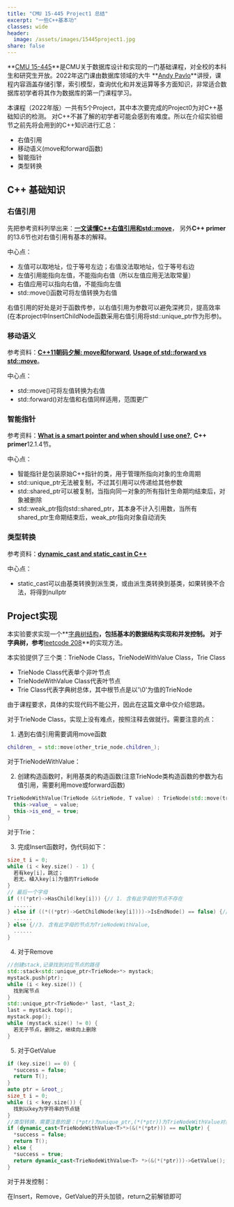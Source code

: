 ```yaml
---
title: "CMU 15-445 Project1 总结"  
excerpt: "一些C++基本功"
classes: wide
header:
  image: /assets/images/15445project1.jpg
share: false
---
```

**[CMU 15-445](https://15445.courses.cs.cmu.edu/fall2022/)**是CMU关于数据库设计和实现的一门基础课程，对全校的本科生和研究生开放。2022年这门课由数据库领域的大牛 **[Andy Pavlo](http://www.cs.cmu.edu/~pavlo/)**讲授，课程内容涵盖存储引擎，索引模型，查询优化和并发运算等多方面知识，非常适合数据库初学者将其作为数据库的第一门课程学习。

本课程（2022年版）一共有5个Project，其中本次要完成的Project0为对C++基础知识的检测。
对C++不甚了解的初学者可能会感到有难度。所以在介绍实验细节之前先将会用到的C++知识进行汇总：

  * 右值引用
  * 移动语义(move和forward函数)
  * 智能指针
  * 类型转换

## C++ 基础知识

### 右值引用
先把参考资料列举出来：**[一文读懂C++右值引用和std::move](https://zhuanlan.zhihu.com/p/335994370)**， 另外**C++ primer**的13.6节也对右值引用有基本的解释。

中心点：

  * 左值可以取地址，位于等号左边；右值没法取地址，位于等号右边
  * 左值引用能指向左值，不能指向右值（所以左值应用无法取常量）
  * 右值应用可以指向右值，不能指向左值
  * std::move()函数可将左值转换为右值

右值引用的好处是对于函数传参，以右值引用为参数可以避免深拷贝，提高效率(在本project中InsertChildNode函数采用右值引用将std::unique_ptr作为形参)。

### 移动语义
参考资料：**[C++11朝码夕解: move和forward](https://zhuanlan.zhihu.com/p/55856487)**, **[Usage of std::forward vs std::move](https://stackoverflow.com/questions/28828159/usage-of-stdforward-vs-stdmove)**。

中心点：

  * std::move()可将左值转换为右值
  * std::forward()对左值和右值同样适用，范围更广

### 智能指针
参考资料：**[What is a smart pointer and when should I use one?](https://stackoverflow.com/questions/106508/what-is-a-smart-pointer-and-when-should-i-use-one)**, **C++ primer**12.1.4节。

中心点：

  * 智能指针是包装原始C++指针的类，用于管理所指向对象的生命周期
  * std::unique_ptr无法被复制，不过其引用可以传递给其他参数
  * std::shared_ptr可以被复制，当指向同一对象的所有指针生命期均结束后，对象被删除
  * std::weak_ptr指向std::shared_ptr，其本身不计入引用数，当所有shared_ptr生命期结束后，weak_ptr指向对象自动消失

### 类型转换
参考资料：**[dynamic_cast and static_cast in C++](https://stackoverflow.com/questions/2253168/dynamic-cast-and-static-cast-in-c)**

中心点：

  * static_cast可以由基类转换到派生类，或由派生类转换到基类，如果转换不合法，将得到nullptr

## Project实现

本实验要求实现一个**[字典树结构](https://en.wikipedia.org/wiki/Trie)**，包括基本的数据结构实现和并发控制。
对于字典树，参考**[leetcode 208](https://leetcode.com/problems/implement-trie-prefix-tree/)**的实现方法。

本实验提供了三个类：TrieNode Class，TrieNodeWithValue Class，Trie Class

  * TrieNode Class代表单个非叶节点
  * TrieNodeWithValue Class代表叶节点
  * Trie Class代表字典树总体，其中根节点是以'\0'为值的TrieNode

由于课程要求，具体的实现代码不能公开，因此在这篇文章中仅介绍思路。

对于TrieNode Class，实现上没有难点，按照注释去做就行。需要注意的点：

1. 遇到右值引用需要调用move函数
```c++
children_ = std::move(other_trie_node.children_);
```

对于TrieNodeWithValue：

2. 创建构造函数时，利用基类的构造函数(注意TrieNode类构造函数的参数为右值引用，需要利用move或forward函数)
```c++
TrieNodeWithValue(TrieNode &&trieNode, T value) : TrieNode(std::move(trieNode)) {
  this->value_ = value;
  this->is_end_ = true;
}
```

对于Trie：

3. 完成Insert函数时，伪代码如下：
```c++
size_t i = 0;
while (i < key.size() - 1) {
  若有key[i]，跳过；
  若无，植入key[i]为值的TrieNode
}
// 最后一个字母
if (!(*ptr)->HasChild(key[i])) {// 1. 含有此字母的节点不存在
  ......
} else if ((*((*ptr)->GetChildNode(key[i])))->IsEndNode() == false) {//2. 含有此字母的节点不存在为TrieNode
  ......
} else {//3. 含有此字母的节点为TrieNodeWithValue,
  ......
}
```

4. 对于Remove
```c++
//创建stack,记录找到对应节点的路径
std::stack<std::unique_ptr<TrieNode>*> mystack;
mystack.push(ptr);
while (i < key.size()) {
  找到尾节点
}
std::unique_ptr<TrieNode>* last, *last_2;
last = mystack.top();
mystack.pop();
while (mystack.size() != 0) {
  若无子节点，删除之，继续向上删除
}
```

5. 对于GetValue
```c++
if (key.size() == 0) {
  *success = false;
  return T();      
}
auto ptr = &root_;
size_t i = 0;
while (i < key.size()) {
  找到以key为字符串的节点链
}
//类型转换，需要注意的是：(*ptr)为unique_ptr,(*(*ptr))为TrieNodeWithValue对象，(&(*(*ptr)))为指向TrieNodeWithValue对象的普通指针
if (dynamic_cast<TrieNodeWithValue<T>*>(&(*(*ptr))) == nullptr) {
  *success = false;
  return T();   
} else {
  *success = true;
  return dynamic_cast<TrieNodeWithValue<T> *>(&(*(*ptr)))->GetValue();
}
```

对于并发控制：

在Insert，Remove，GetValue的开头加锁，return之前解锁即可





